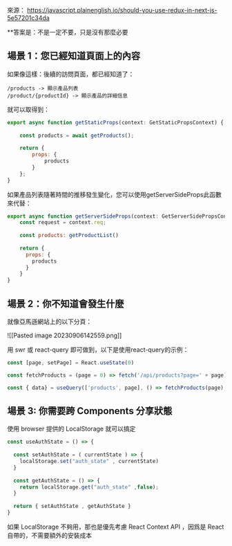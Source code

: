 來源：
https://javascript.plainenglish.io/should-you-use-redux-in-next-js-5e57201c34da

**答案是：不是一定不要，只是沒有那麼必要 

## 場景 1：您已經知道頁面上的內容

如果像這樣：後續的訪問頁面，都已經知道了：

```
/products -> 顯示產品列表
/product/{productId} -> 顯示產品的詳細信息
```

就可以取得到：

```js
export async function getStaticProps(context: GetStaticPropsContext) {
    
    const products = await getProducts();
    
    return {
        props: {
            products
        }
    };
}
```

如果產品列表隨著時間的推移發生變化，您可以使用getServerSideProps此函數來代替：

```js
export async function getServerSideProps(context: GetServerSidePropsContext) {
    const request = context.req;
   
    const products: getProductList()
  
    return { 
      props: {
        products
      }
    }
}
```

## 場景 2：你不知道會發生什麼
就像亞馬遜網站上的以下分頁：

![[Pasted image 20230906142559.png]]

用 swr 或 react-query 即可做到，以下是使用react-query的示例：

```js
const [page, setPage] = React.useState(0)

const fetchProducts = (page = 0) => fetch('/api/products?page=' + page).then((res) => res.json())

const { data} = useQuery(['products', page], () => fetchProducts(page), { keepPreviousData : true })
```

## 場景 3: 你需要跨 Components 分享狀態

使用 browser 提供的 LocalStorage 就可以搞定

```js
const useAuthState = () => {
  
  const setAuthState = ( currentState ) => {
    localStorage.set("auth_state" , currentState)
  }
  
  const getAuthState = () => {
    return localStorage.get("auth_state" ,false);
  }
  
  return { setAuthState , getAuthState }
}
```

如果 LocalStorage 不夠用，那也是優先考慮 React Context API ，因爲是 React 自帶的，不需要額外的安裝成本


